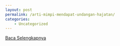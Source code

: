 ```yaml
---
layout: post
permalink: /arti-mimpi-mendapat-undangan-hajatan/
categories:
    - Uncategorized
---
```


[Baca Selengkapnya](/01)